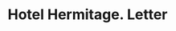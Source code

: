 ---
doi: 10.7916/D88K8N7D
date_other: '1923'
date_other_textual: '1923'
form: correspondence
genre:
- Letters (correspondence)
name:
- Hotel Hermitage
object_in_context_url: https://biggert.cul.columbia.edu/items/view/ave_biggert_01564
subject_hierarchical_geographic:
- Nashville, Tennessee, United States
subject_name:
- Hotel Hermitage
title: Hotel Hermitage. Letter
sort_title: Hotel Hermitage. Letter
call_number: ave_biggert_01564
coordinates:
- 36.166666666666664,-86.78333333333333
pid: ave_biggert_01564
identifiers: ave_biggert_01564
thumbnail: https://derivativo-1.library.columbia.edu/iiif/2/ldpd:343912/full/!256,256/0/native.jpg
permalink: "/items/ave_biggert_01564/"
layout: iiif-image-page
---